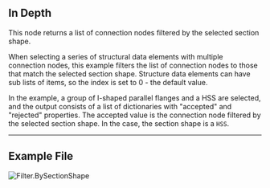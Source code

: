 ## In Depth
This node returns a list of connection nodes filtered by the selected section shape.

When selecting a series of structural data elements with multiple connection nodes, this example filters the list of connection nodes to those that match the selected section shape. Structure data elements can have sub lists of items, so the index is set to 0 - the default value.

In the example, a group of I-shaped parallel flanges and a HSS are selected, and the output consists of a list of dictionaries with "accepted" and "rejected" properties.  The accepted value is the connection node filtered by the selected section shape.  In the case, the section shape is a `HSS`.
___
## Example File

![Filter.BySectionShape](./AdvanceSteel.ConnectionAutomation.Nodes.Filter.BySectionShape_img.jpg)
